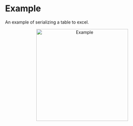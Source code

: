 # Example 
An example of serializing a table to excel.
<p align="center"><img width="300px" src="/images/Example.jpg" alt="Example"/></p>